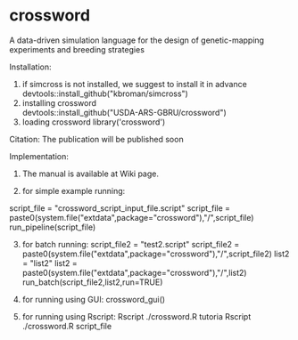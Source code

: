 # crossword
A data-driven simulation language for the design of genetic-mapping experiments and breeding strategies

Installation:
1. if simcross is not installed, we suggest to install it in advance
    devtools::install_github("kbroman/simcross")
2. installing crossword          
    devtools::install_github("USDA-ARS-GBRU/crossword")
3. loading crossword
    library('crossword')

Citation: The publication will be published soon

Implementation:

1. The manual is available at Wiki page.

2. for simple example running:
  
  script_file = "crossword_script_input_file.script"
  script_file = paste0(system.file("extdata",package="crossword"),"/",script_file)
  run_pipeline(script_file)

3. for batch running:
  script_file2 = "test2.script"
  script_file2 = paste0(system.file("extdata",package="crossword"),"/",script_file2)
  list2 = "list2"
  list2 = paste0(system.file("extdata",package="crossword"),"/",list2)
  run_batch(script_file2,list2,run=TRUE)
4. for running using GUI:
    crossword_gui()

5. for running using Rscript:
  Rscript ./crossword.R tutoria
  Rscript ./crossword.R script_file

